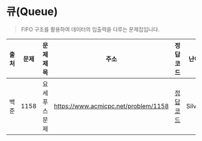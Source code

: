 # 큐(Queue)

> FIFO 구조를 활용하여 데이터의 입출력을 다루는 문제집입니다.

| 출처 | 문제 | 문제 제목     | 주소                                 | 정답 코드                   | 난이도   | 정답 여부 |
| ---- | ---- | ------------- | ------------------------------------ | --------------------------- | -------- | --------- |
| 백준 | 1158 | 요세푸스 문제 | https://www.acmicpc.net/problem/1158 | [정답 코드](./0x06/1158.js) | Silver.4 | ✅        |
